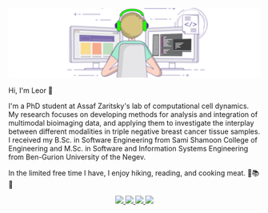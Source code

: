 ![Header](https://raw.githubusercontent.com/leorrose/leorrose/master/readme_header.gif "Header")

Hi, I'm Leor 👋

I'm a PhD student at Assaf Zaritsky's lab of computational cell dynamics. My research focuses on developing methods for analysis and integration of multimodal bioimaging data, and applying them to investigate the interplay between different modalities in triple negative breast cancer tissue samples. I received my B.Sc. in Software Engineering from Sami Shamoon College of Engineering and M.Sc. in Software and Information Systems Engineering from Ben-Gurion University of the Negev.

In the limited free time I have, I enjoy hiking, reading, and cooking meat. 🌳📚🍖
<div>
   <p align="center">
      <a href="https://linkedin.com/in/leorrose" target="_blank">
         <img src="https://img.shields.io/badge/LinkedIn-0077B5?style=for-the-badge&logo=linkedin&logoColor=white"/>
      </a>
      <a href="https://twitter.com/leor_rose" target="_blank">
         <img src="https://img.shields.io/badge/Twitter-1DA1F2?style=for-the-badge&logo=twitter&logoColor=white"/>
      </a>
      <a href="https://scholar.google.com/citations?user=jV1RVnwAAAAJ&hl=en&inst=2200037940676332253" target="_blank">
         <img src="https://img.shields.io/badge/Google_Scholar-4285F4?style=for-the-badge&logo=google-scholar&logoColor=white"/>
      </a>
      <a href="mailto:leor.rose@gmail.com" target="_blank">
         <img src="https://img.shields.io/badge/gmail-%23D14836.svg?&style=for-the-badge&logo=gmail&logoColor=white"/>
      </a>
   </p>
</div>
